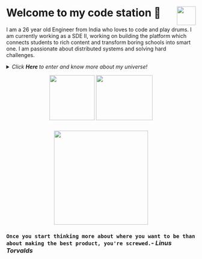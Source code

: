 # Welcome to my code station <img align="right" src="https://media.giphy.com/media/LmNwrBhejkK9EFP504/giphy.gif" width="50" height="50" />🚀

I am a 26 year old Engineer from India who loves to code and play drums. I am currently working as a SDE II, working on building the platform which connects students to rich content and transform boring schools into smart one. I am passionate about distributed systems and solving hard challenges.

  
<details>
  <summary><i> Click <b> Here </b> to enter and know more about my universe! </i>
<p align="center">  
  <img align="middle" src="https://webstockreview.net/images/drums-clipart-animation-10.gif" width="120" height="120" />
  <img align="middle" src="https://i2.wp.com/allhtaccess.info/wp-content/uploads/2018/03/programming.gif?fit=1281%2C716&ssl=1" width="150" height="120" /> 
</p> </summary>  




<p align="center">
  <img align="right" src="https://media.giphy.com/media/j2NDJZct5aXPzQItQ9/giphy.gif" width="300" height="300" />
</p>

- 🌌 I’m currently working at [WAL-MART](https://www.walmart.com/) as a SDE-III
- 👯 I am currently working on building scalable backend systems which can handle massive load and still provide <200ms response time.
- 👯 I’m happy to collaborate on any projects related to (but not limited to) scalable API's development, Distriuted backend systems.
- ✨ Pronouns: He/him
- 🛸 Fun fact: I can code without beer
- 🎼 Hobbies: Playing Drums && Coding.

![Ranajit's github stats](https://github-readme-stats.vercel.app/api?username=Ron22c&show_icons=true&hide_border=true)

Connect with me at:
 <a href="https://www.linkedin.com/in/ranajit-chandra-a7096840/">
  <img align="right" alt="LinkedIn" width="30px" src="https://cdn.jsdelivr.net/npm/simple-icons@3.1.0/icons/linkedin.svg" />
</a>
<a href="mailto:rjc22aug@gmail.com">
  <img align="right" alt="Gmail" width="30px" src="https://cdn.jsdelivr.net/npm/simple-icons@3.1.0/icons/gmail.svg" />
</a>


### <img src="https://media.giphy.com/media/VgCDAzcKvsR6OM0uWg/giphy.gif" width="50"> A little more about me...  

```javascript
const RANAJIT = {
  code: [Javascript, Go, Java, Objective-C, Python],
  tools: [NodeJS, Flask, Mux, Spring, Express, Docker, VertX],
  databases: [MongoDB, MySql, PostgreSQL, DynamoDB],
  caches: [Redis],
  queues: [Kafka, sqs],
  architecture: ["microservices", "event-driven", "design system pattern", "Reactive"]
}
```
</details>


<p align="center">
<img align="middle" src="https://i.pinimg.com/originals/8d/12/24/8d122406317a9c996cb68999bbf30df5.gif" width="250" height="250" />
</p>

### `Once you start thinking more about where you want to be than about making the best product, you're screwed.`- _Linus Torvalds_
